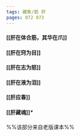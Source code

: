 ```yaml
---
tags: 藏象/脏 肝
pages: 072 073
---
```

#### [[肝在体合筋，其华在爪]]
#### [[肝在窍为目]]
#### [[肝在志为怒]]
#### [[肝在液为泪]]
#### [[肝应春]]
#### [[肝藏魂]]<dfn>*</dfn>
%%该部分来自老版课本%%